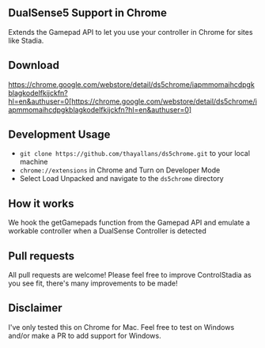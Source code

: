 ## DualSense5 Support in Chrome
Extends the Gamepad API to let you use your controller in Chrome for sites like Stadia.

## Download
https://chrome.google.com/webstore/detail/ds5chrome/iapmmomaihcdpgkblagkodelfkijckfn?hl=en&authuser=0[https://chrome.google.com/webstore/detail/ds5chrome/iapmmomaihcdpgkblagkodelfkijckfn?hl=en&authuser=0]

## Development Usage
- `git clone https://github.com/thayallans/ds5chrome.git` to your local machine
- `chrome://extensions` in Chrome and Turn on Developer Mode
- Select Load Unpacked and navigate to the `ds5chrome` directory

## How it works
We hook the getGamepads function from the Gamepad API and emulate a workable controller when a DualSense Controller is detected

## Pull requests
All pull requests are welcome! Please feel free to improve ControlStadia as you see fit, there's many improvements to be made!

## Disclaimer
I've only tested this on Chrome for Mac. Feel free to test on Windows and/or make a PR to add support for Windows.
